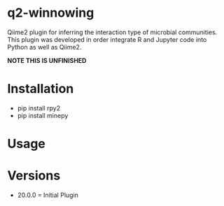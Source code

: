 # q2-winnowing
<p> 
Qiime2 plugin for inferring the interaction type of microbial communities.</br>
This plugin was developed in order integrate R and Jupyter code into Python as well as Qiime2.</br>
</p>
<b> NOTE THIS IS UNFINISHED </b>
 
# Installation
<ul>
 <li> pip install rpy2 </li>
 <li> pip install minepy </li>
</ul>

# Usage

# Versions
<ul>
 <li> 20.0.0 = Initial Plugin </li>
</ul>
